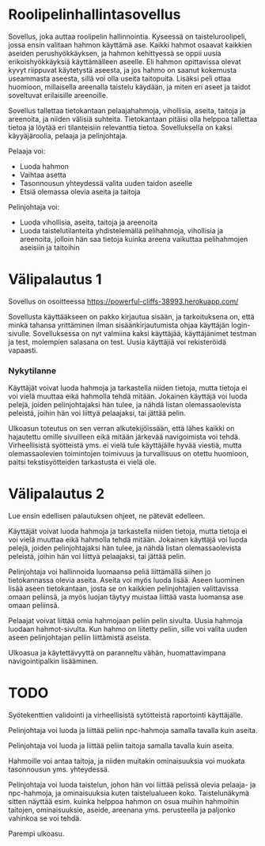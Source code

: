 # Roolipelinhallintasovellus

Sovellus, joka auttaa roolipelin hallinnointia. Kyseessä on taisteluroolipeli, jossa ensin valitaan hahmon käyttämä ase. Kaikki hahmot osaavat kaikkien aseiden perushyökkäyksen, ja hahmon kehittyessä se oppii uusia erikoishyökkäyksiä käyttämälleen aseelle. Eli hahmon opittavissa olevat kyvyt riippuvat käytetystä aseesta, ja jos hahmo on saanut kokemusta useammasta aseesta, sillä voi olla useita taitopuita. Lisäksi peli ottaa huomioon, millaisella areenalla taistelu käydään, ja miten eri aseet ja taidot soveltuvat erilaisille areenoille.

Sovellus tallettaa tietokantaan pelaajahahmoja, vihollisia, aseita, taitoja ja areenoita, ja niiden välisiä suhteita. Tietokantaan pitäisi olla helppoa tallettaa tietoa ja löytää eri tilanteisiin relevanttia tietoa. Sovelluksella on kaksi käyyäjäroolia, pelaaja ja pelinjohtaja.

Pelaaja voi:

* Luoda hahmon
* Vaihtaa asetta
* Tasonnousun yhteydessä valita uuden taidon aseelle
* Etsiä olemassa olevia aseita ja taitoja

Pelinjohtaja voi:

* Luoda vihollisia, aseita, taitoja ja areenoita
* Luoda taistelutilanteita yhdistelemällä pelihahmoja, vihollisia ja areenoita, jolloin hän saa tietoja kuinka areena vaikuttaa pelihahmojen aseisiin ja taitoihin

# Välipalautus 1

Sovellus on osoitteessa https://powerful-cliffs-38993.herokuapp.com/

Sovellusta käyttääkseen on pakko kirjautua sisään, ja tarkoituksena on, että minkä tahansa yrittäminen ilman sisäänkirjautumista ohjaa käyttäjän login-sivulle. Sovelluksessa on nyt valmiina kaksi käyttäjää, käyttäjänimet testman ja test, molempien salasana on test. Uusia käyttäjiä voi rekisteröidä vapaasti.

### Nykytilanne

Käyttäjät voivat luoda hahmoja ja tarkastella niiden tietoja, mutta tietoja ei voi vielä muuttaa eikä hahmolla tehdä mitään. Jokainen käyttäjä voi luoda pelejä, joiden pelinjohtajaksi hän tulee, ja nähdä listan olemassaolevista peleistä, joihin hän voi liittyä pelaajaksi, tai jättää pelin.

Ulkoasun toteutus on sen verran alkutekijöissään, että lähes kaikki on hajautettu omille sivuilleen eikä mitään järkevää navigoimista voi tehdä. Virheellisistä syötteistä yms. ei vielä tule käyttäjälle hyvää viestiä, mutta olemassaolevien toimintojen toimivuus ja turvallisuus on otettu huomioon, paitsi tekstisyötteiden tarkastusta ei vielä ole.

# Välipalautus 2

Lue ensin edellisen palautuksen ohjeet, ne pätevät edelleen.

Käyttäjät voivat luoda hahmoja ja tarkastella niiden tietoja, mutta tietoja ei voi vielä muuttaa eikä hahmolla tehdä mitään. Jokainen käyttäjä voi luoda pelejä, joiden pelinjohtajaksi hän tulee, ja nähdä listan olemassaolevista peleistä, joihin hän voi liittyä pelaajaksi, tai jättää pelin. 

Pelinjohtaja voi hallinnoida luomaansa peliä liittämällä siihen jo tietokannassa olevia aseita. Aseita voi myös luoda lisää. Aseen luominen lisää aseen tietokantaan, josta se on kaikkien pelinjohtajien valittavissa omaan peliinsä, ja myös luojan täytyy muistaa liittää vasta luomansa ase omaan peliinsä.

Pelaajat voivat liittää omia hahmojaan peliin pelin sivulta. Uusia hahmoja luodaan hahmot-sivulta. Kun hahmo on liitetty peliin, sille voi valita uuden aseen pelinjohtajan peliin liittämistä aseista.

Ulkoasua ja käytettävyyttä on paranneltu vähän, huomattavimpana navigointipalkin lisääminen.

# TODO

Syötekenttien validointi ja virheellisistä sytötteistä raportointi käyttäjälle.

Pelinjohtaja voi luoda ja liittää peliin npc-hahmoja samalla tavalla kuin aseita.

Pelinjohtaja voi luoda ja liittää peliin taitoja samalla tavalla kuin aseita.

Hahmoille voi antaa taitoja, ja niiden muitakin ominaisuuksia voi muokata tasonnousun yms. yhteydessä.

Pelinjohtaja voi luoda taistelun, johon hän voi liittää pelissä olevia pelaaja- ja npc-hahmoja, ja ominaisuuksia kuten taistelualueen koko. Taistelunäkymä sitten näyttää esim. kuinka helppoa hahmon on osua muihin hahmoihin taitojen, ominaisuuksie, aseide, areenana yms. perusteella ja paljonko vahinkoa se voi tehdä.

Parempi ulkoasu.
